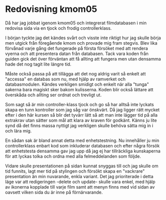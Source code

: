 ---
---
Redovisning kmom05
=========================

Då har jag jobbat igenom kmom05 och integrerat filmdatabasen i min redovisa sida via en tjock
och frodig controllerklass.

I början tyckte jag det kändes svårt och visste inte riktigt hur jag skulle börja men
utgick från föregående kmom och provade mig fram stegvis. Blev lika förvånad varje gång
det fungerade på första försöket med att rendera vyerna och att presentera datan från
databasen. Tack vara koden från guiden gick det över förväntan att få allting att fungera men utan densamma
hade det nog tagit lite längre tid.

Måste också passa på att tillägga att det nog aldrig varit så enkelt att "accessa" en databas som nu, med hjälp av ramverket och databasmodulen.
Kändes verkligen smidigt och enkelt när alla "tunga" sakerna bara magiskt sker bakom kulisserna. Koden blir också lättare
att överskåda och allting ser ordnat och trevligt ut.

Som sagt så är min controller-klass tjock och go så har alltså inte lyckats skapa en tunn kontroller som jag såg var önskvärt.
Då jag ligger rätt mycket efter i den här kursen så blir det tyvärr lätt så att man inte lägger tid på alla extrakrav utan
sätter som mål att klara av kraven för godkänt. Känns ju lite synd då det finns massa nyttigt jag verkligen skulle
behöva sätta mig in i och lära mig.

En sådan sak är bland annat detta med enhetstestning. Nu innehåller ju min controllerklass enbart kod som inkluderar databasen och
efter några försök att enhetstesta densamma gav jag upp då jag ej har tillräckliga kunskaperna för att lyckas tolka och ordna med
alla felmeddelanden som följde.

Vidare skulle presentationen på sidan kunnat snyggas till och jag skulle om tid funnits, lagt mer tid på stylingen och försökt skapa en
"vackrare" presentation än min nuvarande, enkla variant. Det jag prioriterade i detta läge var att redigeringen -delete och update- skulle vara enkel, med hjälp av ikonerna
kopplade till varje film samt att menyn finns med vid sidan av oavsett vilken sida du är inne på förnärvarande.
